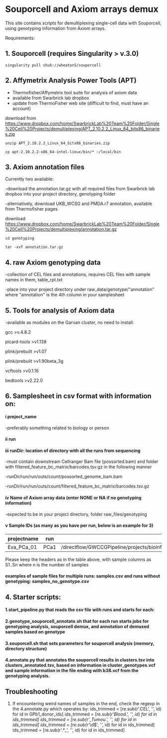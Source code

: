 # Souporcell and Axiom arrays demux

This site contains scripts for demultiplexing single-cell data with Souporcell, using genotyping information from Axiom arrays. 

Requirements:
## 1. Souporcell (requires Singularity > v.3.0)

`singularity pull shub://wheaton5/souporcell`

## 2. Affymetrix Analysis Power Tools (APT)
- Thermofisher/Affymetrix tool suite for analysis of axiom data
- available from Swarbrick lab dropbox
- update from ThermoFisher web site (difficult to find, must have an account)

download from https://www.dropbox.com/home/SwarbrickLab%20Team%20Folder/Single%20Cell%20Projects/demultiplexing/APT_2.10.2.2_Linux_64_bitx86_binaries.zip

`unzip APT_2.10.2.2_Linux_64_bitx86_binaries.zip`

`cp apt-2.10.2.2-x86_64-intel-linux/bin/* ~/local/bin`

## 3. Axiom annotation files

Currently two available:

-download the annotation.tar.gz with all required files from Swarbrick lab dropbox into your project directory, genotyping folder

-alternatively, download UKB_WCSG and PMDA.r7 annotation, available from Thermofisher pages

download https://www.dropbox.com/home/SwarbrickLab%20Team%20Folder/Single%20Cell%20Projects/demultiplexing/annotation.tar.gz

`cd genotyping`

`tar -xvf annotation.tar.gz`

## 4. raw Axiom genotyping data

-collection of CEL files and annotations, requires CEL files with sample names in them, table_rpt.txt

-place into your project directory under raw_data/genotype/"annotation" where "annotation" is the 4th column in your samplesheet

## 5. Tools for analysis of Axiom data 
-available as modules on the Garvan cluster, no need to install:

gcc >v.4.8.2

picard-tools >v1.138

plink/prebuilt >v1.07

plink/prebuilt >v1.90beta_3g

vcftools >v0.1.16

bedtools >v2.22.0

## 6. Samplesheet in csv format with information on: 
#### i project_name 
-preferably something related to biology or person
#### ii run
#### iii runDir: location of directory with all the runs from sequencing
-must contain downstream Cellranger Bam file (possorted.bam) and folder with filtered_feature_bc_matrix/barcodes.tsv.gz in the following manner

-runDir/run/run/outs/count/possorted_genome_bam.bam

-runDir/run/run/outs/count/filtered_feature_bc_matrix/barcodes.tsv.gz

#### iv Name of Axiom array data (enter NONE or NA if no genotyping information)

-expected to be in your project directory, folder raw_files/genotyping

#### v Sample IDs (as many as you have per run, below is an example for 3)

| projectname | run | runDir | annotation | S1 | S2 | S3 |
| ----------- | --- | ------ | ---------- | -- | -- | -- |
| Eva_PCa_01  | PCa1 | /directflow/GWCCGPipeline/projects/bioinformatics/R_200416_EVAAPO_INT_10X/200626_A00152_0271_BHFHVNDSXY/GE | HAR8323_UKB_2020_RESULTS | 20384 | 19616 | 20216 |

Please keep the headers as in the table above, with sample columns as S1..Sn where n is the number of samples

#### examples of sample files for multiple runs: samples.csv and runs without genotyping: samples_no_genotype.csv

## 4. Starter scripts:
#### 1.start_pipeline.py that reads the csv file with runs and starts for each:
#### 2.genotype_souporcell_annotate.sh that for each run starts jobs for genotyping analysis, souporcell demux, and annotation of demuxed samples based on genotype
#### 3.souporcell.sh that sets parameters for souporcell analysis (memory, directory structure)
#### 4.annotate.py that annotates the souporcell results in clusters.tsv into clusters_annotated.tsv, based on information in cluster_genotypes.vcf and sample information in the file ending with b38.vcf from the genotyping analysis.


## Troubleshooting

1. If encountering weird names of samples in the end, check the regexp in the 4.annotate.py which operates by:
ids_trimmed = [re.sub(r'.CEL', '', id) for id in GPb1_donor_ids]
ids_trimmed = [re.sub(r'_Blood.*', '', id) for id in ids_trimmed]
ids_trimmed = [re.sub(r'_Tumou.*', '', id) for id in ids_trimmed]
ids_trimmed = [re.sub(r'_\d$', '', id) for id in ids_trimmed]
ids_trimmed = [re.sub(r'.*_', '', id) for id in ids_trimmed]
